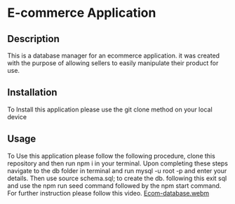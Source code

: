 # E-commerce Application
## Description
This is a database manager for an ecommerce application. it was created with the purpose of allowing sellers to easily manipulate their product for use.
## Installation
To Install this application please use the git clone method on your local device
## Usage
To Use this application please follow the following procedure, clone this repository and then run npm i in your terminal. Upon completing these steps navigate to the db folder in terminal and run mysql -u root -p and enter your details. Then use source schema.sql; to create the db. following this exit sql and use the npm run seed command followed by the npm start command. For further instruction please follow this video.
[Ecom-database.webm](https://github.com/T-P15/E-com-site/assets/142391755/2deb736d-cc1f-492d-8fec-b00f701c5a8d)
